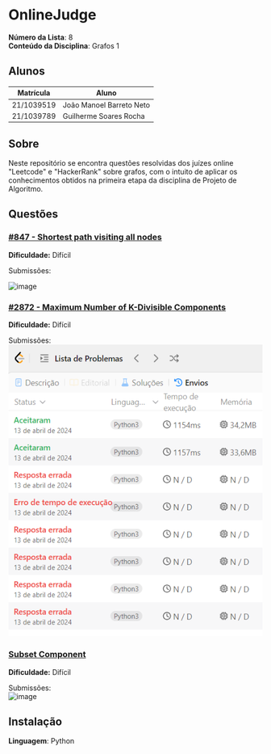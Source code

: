 # OnlineJudge

**Número da Lista**: 8<br>
**Conteúdo da Disciplina**: Grafos 1<br>

## Alunos
|Matrícula | Aluno |
| -- | -- |
| 21/1039519  |  João Manoel Barreto Neto |
| 21/1039789  |  Guilherme Soares Rocha |

## Sobre 
Neste repositório se encontra questões resolvidas dos juízes online "Leetcode" e "HackerRank" sobre grafos, com o intuito de aplicar os conhecimentos obtidos na primeira etapa da disciplina de Projeto de Algoritmo. 

## Questões

### [#847 - Shortest path visiting all nodes](https://github.com/projeto-de-algoritmos-2024/Grafos1-OnlineJudge/tree/main/Quest%C3%A3o%201%20-%20Shortest%20Path%20Visiting%20All%20Nodes)
**Dificuldade:** Difícil

Submissões: <br>

![image](https://github.com/projeto-de-algoritmos-2024/Grafos1-OnlineJudge/assets/88786065/6cc34628-307e-4d6c-9e84-663c8fe5220d)

### [#2872 - Maximum Number of K-Divisible Components](https://github.com/projeto-de-algoritmos-2024/Grafos1-OnlineJudge/tree/main/Questão%202%20-%20Maximum%20Number%20of%20K-Divisible%20Components)
**Dificuldade:** Difícil

Submissões: <br>
![image](https://raw.githubusercontent.com/projeto-de-algoritmos-2024/Grafos1-OnlineJudge/main/imagens/submissoes_2872.png)

### [Subset Component](https://github.com/projeto-de-algoritmos-2024/Grafos1-OnlineJudge/tree/main/Questão%203%20-%20Subset%20component)

**Dificuldade:** Difícil

Submissões:<br>
![image](https://github.com/projeto-de-algoritmos-2024/Grafos1-OnlineJudge/assets/88786065/b14d2e69-83c1-40bf-863a-dc0ef8421445)


## Instalação 
**Linguagem**: Python
